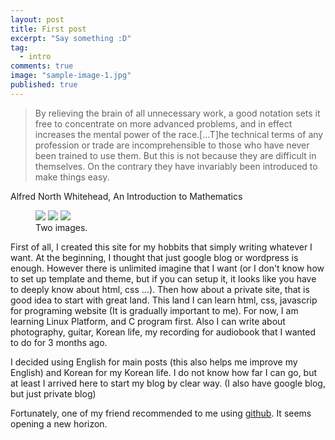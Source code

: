 ```yaml
---
layout: post
title: First post
excerpt: "Say something :D"
tag: 
  - intro
comments: true
image: "sample-image-1.jpg"
published: true
---
```


> By relieving the brain of all unnecessary work, a good notation sets it free to concentrate on more advanced problems, and in effect increases the mental power of the race.[...T]he  technical terms of any profession or trade are incomprehensible  to  those  who  have  never  been  trained to use them. But this is not because they are difficult in themselves. On the contrary they have invariably been introduced to make things easy.
<figcaption>Alfred North Whitehead,  An Introduction to Mathematics</figcaption>

<figure>
	<a href="http://farm9.staticflickr.com/8426/7758832526_cc8f681e48_b.jpg"><img src="http://farm9.staticflickr.com/8426/7758832526_cc8f681e48_c.jpg"></a>
<a href="http://assets.weddingwire.com/images/vendors/blogs/blog1.jpg"><img src="http://assets.weddingwire.com/images/vendors/blogs/blog1.jpg"></a>
	<a href="http://placehold.it/1200x600.jpeg"><img src="http://placehold.it/600x300.jpg"></a>
	<figcaption>Two images.</figcaption>
</figure>
<figure>
<src="https://youtu.be/g-jwWYX7Jlo">
</figure>

First of all, I created this site for my hobbits that simply writing whatever I want. At the beginning, I thought that just google blog or wordpress is enough. However there is unlimited imagine that I want (or I don't know how to set up template and theme, but if you can setup it, it looks like you have to deeply know about html, css ...). Then how about a private site, that is good idea to start with great land. This land I can learn html, css, javascrip for programing website (It is gradually important to me). For now, I am learning Linux Platform, and C program first. Also I can write about photography, guitar, Korean life, my recording for audiobook that I wanted to do for 3 months ago. 


I decided using English for main posts (this also helps me improve my English) and Korean for my Korean life. I do not know how far I can go, but at least I arrived here to start my blog by clear way. (I also have google blog, but just private blog)


Fortunately, one of my friend recommended to me using [github](www.github.com). It seems opening a new horizon.
